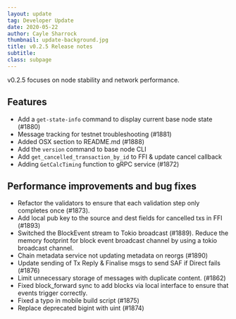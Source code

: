 ```yaml
---
layout: update
tag: Developer Update
date: 2020-05-22
author: Cayle Sharrock
thumbnail: update-background.jpg
title: v0.2.5 Release notes
subtitle:
class: subpage
---
```


v0.2.5 focuses on node stability and network performance.

## Features

- Add a `get-state-info` command to display current base node state (#1880)
- Message tracking for testnet troubleshooting (#1881)
- Added OSX section to README.md (#1888)
- Add the `version` command to base node CLI
- Add `get_cancelled_transaction_by_id` to FFI & update cancel callback
- Adding `GetCalcTiming` function to gRPC service (#1872)

## Performance improvements and bug fixes

- Refactor the validators to ensure that each validation step only completes once (#1873).
- Add local pub key to the source and dest fields for cancelled txs in FFI (#1893)
- Switched the BlockEvent stream to Tokio broadcast (#1889). Reduce the memory footprint for block event broadcast
  channel by using a tokio broadcast channel.
- Chain metadata service not updating metadata on reorgs (#1890)
- Update sending of Tx Reply & Finalise msgs to send SAF if Direct fails (#1876)
- Limit unnecessary storage of messages with duplicate content. (#1862)
- Fixed block_forward sync to add blocks via local interface to ensure that events trigger correctly.
- Fixed a typo in mobile build script (#1875)
- Replace deprecated bigint with uint (#1874)
